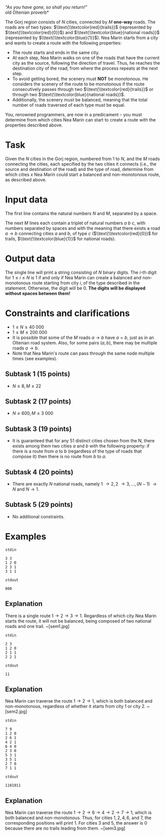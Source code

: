 *“As you have gone, so shall you return!”*  
old Oltenian proverb*

The Gorj region consists of $N$ cities, connected by $M$ **one-way** roads. The roads are of two types: $\\text{\\textcolor{red}{trails}}$ (represented by $\\text{\\textcolor{red}{0}}$) and $\\text{\\textcolor{blue}{national roads}}$ (represented by $\\text{\\textcolor{blue}{1}}$). Nea Marin starts from a city and wants to create a route with the following properties:
* The route starts and ends in the same city.
* At each step, Nea Marin walks on one of the roads that have the current city as the source, following the direction of travel. Thus, he reaches the destination city of the road, from where the process repeats at the next step.
* To avoid getting bored, the scenery must **NOT** be monotonous. He considers the scenery of the route to be monotonous if the route consecutively passes through two $\\text{\\textcolor{red}{trails}}$ or through two $\\text{\\textcolor{blue}{national roads}}$.
* Additionally, the scenery must be balanced, meaning that the total number of roads traversed of each type must be equal.

You, renowned programmers, are now in a predicament – you must determine from which cities Nea Marin can start to create a route with the properties described above.

# Task
Given the $N$ cities in the Gorj region, numbered from $1$ to $N$, and the $M$ roads connecting the cities, each specified by the two cities it connects (i.e., the source and destination of the road) and the type of road, determine from which cities $x$ Nea Marin could start a balanced and non-monotonous route, as described above.

# Input data
The first line contains the natural numbers $N$ and $M$, separated by a space.

The next $M$ lines each contain a triplet of natural numbers $a\ b\ c$, with numbers separated by spaces and with the meaning that there exists a road $a \rightarrow b$ connecting cities $a$ and $b$, of type $c$ ($\\text{\\textcolor{red}{0}}$ for trails, $\\text{\\textcolor{blue}{1}}$ for national roads).

# Output data
The single line will print a string consisting of $N$ binary digits. The $i$-th digit for $1 \leq i \leq N$ is $1$ if and only if Nea Marin can create a balanced and non-monotonous route starting from city $i$, of the type described in the statement. Otherwise, the digit will be $0$. **The digits will be displayed without spaces between them!**

# Constraints and clarifications
* $1 \leq N \leq 40\ 000$
* $1 \leq M \leq 200\ 000$
* It is possible that some of the $M$ roads $a \rightarrow b$ have $a = b$, just as in an Oltenian road system. Also, for some pairs $(a, b)$, there may be multiple roads $a \rightarrow b$.
* Note that Nea Marin's route can pass through the same node multiple times (see examples).

## Subtask 1 (15 points)
* $N \leq 8, M \leq 22$
## Subtask 2 (17 points)
* $N \leq 600, M \leq 3\ 000$
## Subtask 3 (19 points)
* It is guaranteed that for any 51 distinct cities chosen from the N, there exists among them two cities $a$ and $b$ with the following property: if there is a route from $a$ to $b$ (regardless of the type of roads that compose it) then there is no route from $b$ to $a$.
## Subtask 4 (20 points)
* There are exactly $N$ national roads, namely $1\ \rightarrow 2, 2\ \rightarrow 3, ..., (N-1)\ \rightarrow N$ and $N \rightarrow 1$.
## Subtask 5 (29 points)
* No additional constraints.

# Examples
`stdin`
```
3 3
1 2 0
2 3 1
3 1 1
```
`stdout`
```
000
```
Explanation
---
There is a single route $1 \rightarrow 2 \rightarrow 3 \rightarrow 1$. Regardless of which city Nea Marin starts the route, it will not be balanced, being composed of two national roads and one trail.
~[sem1.jpg]

`stdin`
```
2 3
1 2 0
2 1 1
2 2 1
```
`stdout`
```
11
```
Explanation
---
Nea Marin can traverse the route $1 \rightarrow 2 \rightarrow 1$, which is both balanced and non-monotonous, regardless of whether it starts from city $1$ or city $2$.
~[sem2.jpg]

`stdin`
```
7 9
1 2 0
2 6 1
4 2 1
6 4 0
2 3 0
5 3 1
3 5 1
2 7 0
7 1 1
```
`stdout`
```
1101011 
```
Explanation
---
Nea Marin can traverse the route $1\rightarrow 2\rightarrow 6\rightarrow 4\rightarrow 2\rightarrow 7\rightarrow 1$, which is both balanced and non-monotonous. Thus, for cities $1, 2, 4, 6$, and $7$, the corresponding positions will print $1$. For cities $3$ and $5$, the answer is $0$ because there are no trails leading from them.
~[sem3.jpg]